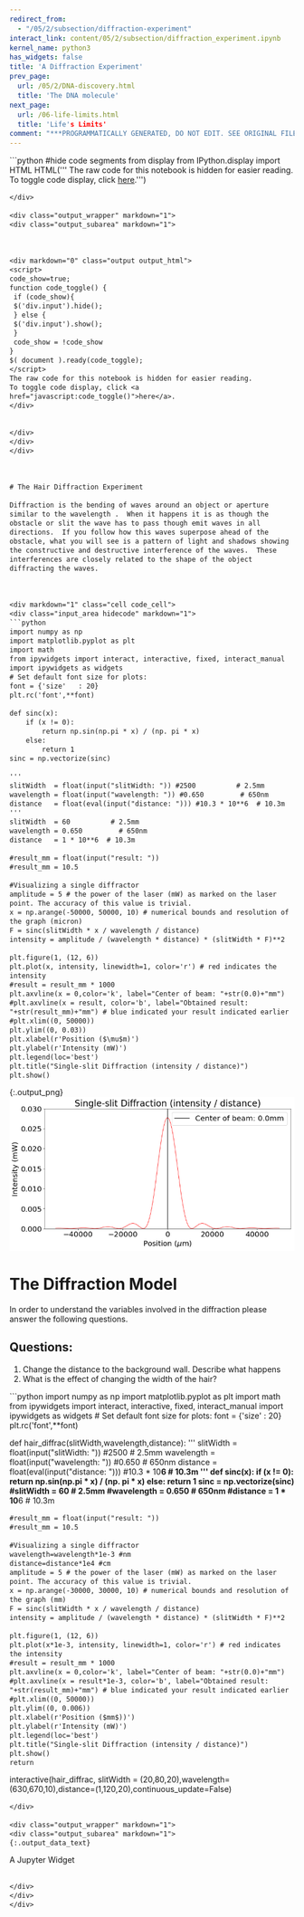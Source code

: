 ```yaml
---
redirect_from:
  - "/05/2/subsection/diffraction-experiment"
interact_link: content/05/2/subsection/diffraction_experiment.ipynb
kernel_name: python3
has_widgets: false
title: 'A Diffraction Experiment'
prev_page:
  url: /05/2/DNA-discovery.html
  title: 'The DNA molecule'
next_page:
  url: /06-life-limits.html
  title: 'Life's Limits'
comment: "***PROGRAMMATICALLY GENERATED, DO NOT EDIT. SEE ORIGINAL FILES IN /content***"
---
```



<div markdown="1" class="cell code_cell">
<div class="input_area hidecode" markdown="1">
```python
#hide code segments from display
from IPython.display import HTML
HTML('''<script>
code_show=true; 
function code_toggle() {
 if (code_show){
 $('div.input').hide();
 } else {
 $('div.input').show();
 }
 code_show = !code_show
} 
$( document ).ready(code_toggle);
</script>
The raw code for this notebook is hidden for easier reading.
To toggle code display, click <a href="javascript:code_toggle()">here</a>.''')

```
</div>

<div class="output_wrapper" markdown="1">
<div class="output_subarea" markdown="1">



<div markdown="0" class="output output_html">
<script>
code_show=true; 
function code_toggle() {
 if (code_show){
 $('div.input').hide();
 } else {
 $('div.input').show();
 }
 code_show = !code_show
} 
$( document ).ready(code_toggle);
</script>
The raw code for this notebook is hidden for easier reading.
To toggle code display, click <a href="javascript:code_toggle()">here</a>.
</div>


</div>
</div>
</div>



# The Hair Diffraction Experiment

Diffraction is the bending of waves around an object or aperture similar to the wavelength .  When it happens it is as though the obstacle or slit the wave has to pass though emit waves in all directions.  If you follow how this waves superpose ahead of the obstacle, what you will see is a pattern of light and shadows showing the constructive and destructive interference of the waves.  These interferences are closely related to the shape of the object diffracting the waves.



<div markdown="1" class="cell code_cell">
<div class="input_area hidecode" markdown="1">
```python
import numpy as np
import matplotlib.pyplot as plt
import math
from ipywidgets import interact, interactive, fixed, interact_manual
import ipywidgets as widgets
# Set default font size for plots:
font = {'size'   : 20}
plt.rc('font',**font)

def sinc(x):
    if (x != 0):
        return np.sin(np.pi * x) / (np. pi * x)
    else:
        return 1
sinc = np.vectorize(sinc)

'''
slitWidth  = float(input("slitWidth: ")) #2500          # 2.5mm
wavelength = float(input("wavelength: ")) #0.650         # 650nm
distance   = float(eval(input("distance: "))) #10.3 * 10**6  # 10.3m
'''
slitWidth  = 60          # 2.5mm
wavelength = 0.650         # 650nm
distance   = 1 * 10**6  # 10.3m

#result_mm = float(input("result: "))
#result_mm = 10.5

#Visualizing a single diffractor
amplitude = 5 # the power of the laser (mW) as marked on the laser point. The accuracy of this value is trivial.
x = np.arange(-50000, 50000, 10) # numerical bounds and resolution of the graph (micron)
F = sinc(slitWidth * x / wavelength / distance)
intensity = amplitude / (wavelength * distance) * (slitWidth * F)**2

plt.figure(1, (12, 6))
plt.plot(x, intensity, linewidth=1, color='r') # red indicates the intensity
#result = result_mm * 1000
plt.axvline(x = 0,color='k', label="Center of beam: "+str(0.0)+"mm")
#plt.axvline(x = result, color='b', label="Obtained result: "+str(result_mm)+"mm") # blue indicated your result indicated earlier
#plt.xlim((0, 50000))
plt.ylim((0, 0.03))
plt.xlabel(r'Position ($\mu$m)')
plt.ylabel(r'Intensity (mW)')
plt.legend(loc='best')
plt.title("Single-slit Diffraction (intensity / distance)")
plt.show()

```
</div>

<div class="output_wrapper" markdown="1">
<div class="output_subarea" markdown="1">

{:.output_png}
![png](../../../images/05/2/subsection/diffraction_experiment_2_0.png)

</div>
</div>
</div>



# The Diffraction Model

In order to understand the variables involved in the diffraction please answer the following questions. 

## Questions:

1) Change the distance to the background wall.  Describe what happens
2) What is the effect of changing the width of the hair?



<div markdown="1" class="cell code_cell">
<div class="input_area hidecode" markdown="1">
```python
import numpy as np
import matplotlib.pyplot as plt
import math
from ipywidgets import interact, interactive, fixed, interact_manual
import ipywidgets as widgets
# Set default font size for plots:
font = {'size'   : 20}
plt.rc('font',**font)

def hair_diffrac(slitWidth,wavelength,distance):
    '''
    slitWidth  = float(input("slitWidth: ")) #2500          # 2.5mm
    wavelength = float(input("wavelength: ")) #0.650         # 650nm
    distance   = float(eval(input("distance: "))) #10.3 * 10**6  # 10.3m
    '''
    def sinc(x):
        if (x != 0):
            return np.sin(np.pi * x) / (np. pi * x)
        else:
            return 1
    sinc = np.vectorize(sinc)
    #slitWidth  = 60          # 2.5mm
    #wavelength = 0.650         # 650nm
    #distance   = 1 * 10**6  # 10.3m

    #result_mm = float(input("result: "))
    #result_mm = 10.5

    #Visualizing a single diffractor
    wavelength=wavelength*1e-3 #nm
    distance=distance*1e4 #cm
    amplitude = 5 # the power of the laser (mW) as marked on the laser point. The accuracy of this value is trivial.
    x = np.arange(-30000, 30000, 10) # numerical bounds and resolution of the graph (mm)
    F = sinc(slitWidth * x / wavelength / distance)
    intensity = amplitude / (wavelength * distance) * (slitWidth * F)**2

    plt.figure(1, (12, 6))
    plt.plot(x*1e-3, intensity, linewidth=1, color='r') # red indicates the intensity
    #result = result_mm * 1000
    plt.axvline(x = 0,color='k', label="Center of beam: "+str(0.0)+"mm")
    #plt.axvline(x = result*1e-3, color='b', label="Obtained result: "+str(result_mm)+"mm") # blue indicated your result indicated earlier
    #plt.xlim((0, 50000))
    plt.ylim((0, 0.006))
    plt.xlabel(r'Position ($mm$))')
    plt.ylabel(r'Intensity (mW)')
    plt.legend(loc='best')
    plt.title("Single-slit Diffraction (intensity / distance)")
    plt.show()
    return

interactive(hair_diffrac, slitWidth = (20,80,20),wavelength=(630,670,10),distance=(1,120,20),continuous_update=False)

```
</div>

<div class="output_wrapper" markdown="1">
<div class="output_subarea" markdown="1">
{:.output_data_text}
```
A Jupyter Widget
```

</div>
</div>
</div>

